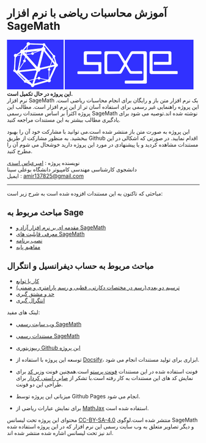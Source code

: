 # آموزش محاسبات ریاضی با نرم افزار SageMath

![SageMath Logo](images/sage_logo.png)  
**این پروژه در حال تکمیل است.**  
نرم افزار SageMath یک نرم افزار متن باز و رایگان برای انجام محاسبات ریاضی است.
این پروژه راهنمایی غیر رسمی برای استفاده آسان تر از این نرم افزار است.
مطالب این پروژه اکثراً بر اساس مستندات رسمی SageMath نوشته شده اند.توصیه می شود برای یادگیری مطالب بیشتر به این مستندات مراجعه کنید.

این پروژه به صورت متن باز منتشر شده است.می توانید با مشارکت خود آن را بهبود ببخشید. به منظور مشارکت از طریق Github اقدام نمایید.
در صورتی که اشکالی در این مستندات مشاهده کردید و یا پیشنهادی در مورد این پروژه دارید خوشحال می شوم آن را مطرح کنید.

نویسنده پروژه : [امیرعباس اسدی](https://github.com/amirabbasasadi/)  
دانشجوی کارشناسی مهندسی کامپیوتر دانشگاه بوعلی سینا  
ایمیل : amir137825@gmail.com

---


مباحثی که تاکنون به این مستندات افزوده شده است به شرح زیر است:  

## مباحث مربوط به Sage
- [مقدمه ای بر نرم افزار آزاد و SageMath](sagemath-as-a-free-software.md)
- [معرفی قابلیت های SageMath](sagemath-features.md)
- [نصب برنامه](sagemath-install.md)
- [مفاهیم پایه](sagemath-fundamentals.md)

## مباحث مربوط به حساب دیفرانسیل و انتگرال  
- [کار با توابع](sagemath-functions.md)
- [ترسیم دو بعدی(رسم در مختصات دکارتی، قطبی و رسم پارامتری و ضمنی)](sagemath-plot.md)
- [حد و مشتق گیری](sagemath-limit-derivative.md)
- [انتگرال گیری](sagemath-integration.md)

لینک های مفید:
- [وب سایت رسمی SageMath](http://sagemath.org/)
- [مستندات رسمی SageMath](http://doc.sagemath.org/)
- [ریپوزیتوری Github این پروژه](https://github.com/amirabbasasadi/sagemath-tutorials/)


- توسعه این پروژه با استفاده از [Docsify](https://github.com/QingWei-Li/docsify/)، ابزاری برای تولید مستندات انجام می شود.
- فونت استفاده شده در این مستندات [فونت پرستو](http://rastikerdar.github.io/parastoo-font/) است.همچنین فونت [وزیر کد](https://rastikerdar.github.io/vazir-code-font/) برای نمایش کد های این مستندات به کار رفته است.با تشکر از [صابر راستی کردار](https://rastikerdar.github.io) برای طراحی این دو فونت.
- میزبانی این پروژه توسط Github Pages انجام می شود.
- برای نمایش عبارات ریاضی از [MathJax](https://www.mathjax.org/) استفاده شده است.

محتوای این پروژه تحت لیسانس [CC-BY-SA-4.0](https://creativecommons.org/licenses/by-sa/4.0/) منتشر شده است.لوگوی SageMath و دیگر تصاویر متعلق به وب سایت رسمی این نرم افزار که در این پروژه استفاده شده اند نیز تحت لیسانس اشاره شده منتشر شده اند.
